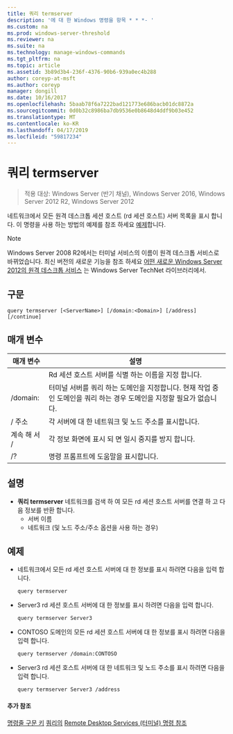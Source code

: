 ```yaml
---
title: 쿼리 termserver
description: '에 대 한 Windows 명령을 항목 * * *- '
ms.custom: na
ms.prod: windows-server-threshold
ms.reviewer: na
ms.suite: na
ms.technology: manage-windows-commands
ms.tgt_pltfrm: na
ms.topic: article
ms.assetid: 3b89d3b4-236f-4376-90b6-939a0ec4b288
author: coreyp-at-msft
ms.author: coreyp
manager: dongill
ms.date: 10/16/2017
ms.openlocfilehash: 5baab78f6a7222bad121773e686bacb01dc8872a
ms.sourcegitcommit: 0d0b32c8986ba7db9536e0b8648d4ddf9b03e452
ms.translationtype: MT
ms.contentlocale: ko-KR
ms.lasthandoff: 04/17/2019
ms.locfileid: "59817234"
---
```

# <a name="query-termserver"></a>쿼리 termserver

>적용 대상: Windows Server (반기 채널), Windows Server 2016, Windows Server 2012 R2, Windows Server 2012

네트워크에서 모든 원격 데스크톱 세션 호스트 (rd 세션 호스트) 서버 목록을 표시 합니다.
이 명령을 사용 하는 방법의 예제를 참조 하세요 [예제](#BKMK_examples)합니다.
> [!NOTE]
> Windows Server 2008 R2에서는 터미널 서비스의 이름이 원격 데스크톱 서비스로 바뀌었습니다. 최신 버전의 새로운 기능을 참조 하세요 [어떤 새로운 Windows Server 2012의 원격 데스크톱 서비스](https://technet.microsoft.com/library/hh831527) 는 Windows Server TechNet 라이브러리에서.
## <a name="syntax"></a>구문
```
query termserver [<ServerName>] [/domain:<Domain>] [/address] [/continue]
```
## <a name="parameters"></a>매개 변수
|매개 변수|설명|
|-------|--------|
|<ServerName>|Rd 세션 호스트 서버를 식별 하는 이름을 지정 합니다.|
|/domain:<Domain>|터미널 서버를 쿼리 하는 도메인을 지정합니다. 현재 작업 중인 도메인을 쿼리 하는 경우 도메인을 지정할 필요가 없습니다.|
|/ 주소|각 서버에 대 한 네트워크 및 노드 주소를 표시합니다.|
|계속 해 서 /|각 정보 화면에 표시 되 면 일시 중지를 방지 합니다.|
|/?|명령 프롬프트에 도움말을 표시합니다.|
## <a name="remarks"></a>설명
-   **쿼리 termserver** 네트워크를 검색 하 여 모든 rd 세션 호스트 서버를 연결 하 고 다음 정보를 반환 합니다.
    -   서버 이름
    -   네트워크 (및 노드 주소/주소 옵션을 사용 하는 경우)
## <a name="BKMK_examples"></a>예제
-   네트워크에서 모든 rd 세션 호스트 서버에 대 한 정보를 표시 하려면 다음을 입력 합니다.
    ```
    query termserver
    ```
-   Server3 rd 세션 호스트 서버에 대 한 정보를 표시 하려면 다음을 입력 합니다.
    ```
    query termserver Server3
    ```
-   CONTOSO 도메인의 모든 rd 세션 호스트 서버에 대 한 정보를 표시 하려면 다음을 입력 합니다.
    ```
    query termserver /domain:CONTOSO
    ```
-   Server3 rd 세션 호스트 서버에 대 한 네트워크 및 노드 주소를 표시 하려면 다음을 입력 합니다.
    ```
    query termserver Server3 /address
    ```
#### <a name="additional-references"></a>추가 참조
[명령줄 구문 키](command-line-syntax-key.md)
[쿼리의](query.md)
[Remote Desktop Services &#40;터미널&#41; 명령 참조](remote-desktop-services-terminal-services-command-reference.md)
